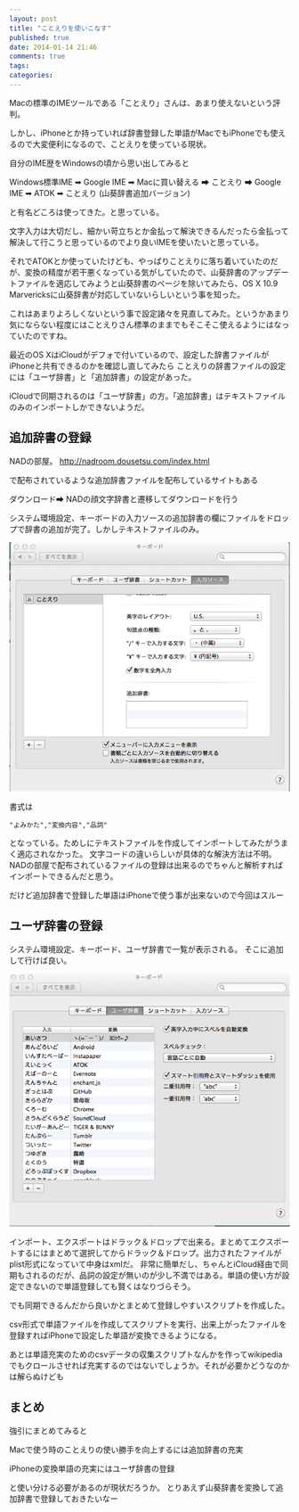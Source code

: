 ```yaml
---
layout: post
title: "ことえりを使いこなす"
published: true
date: 2014-01-14 21:46
comments: true
tags: 
categories: 
---
```


Macの標準のIMEツールである「ことえり」さんは、あまり使えないという評判。

しかし、iPhoneとか持っていれば辞書登録した単語がMacでもiPhoneでも使えるので大変便利になるので、ことえりを使っている現状。

自分のIME歴をWindowsの頃から思い出してみると

Windows標準IME ➡ Google IME ➡ Macに買い替える ➡ ことえり ➡ Google IME ➡ ATOK ➡ ことえり (山葵辞書追加バージョン)

と有名どころは使ってきた。と思っている。

文字入力は大切だし、細かい苛立ちとか金払って解決できるんだったら金払って解決して行こうと思っているのでより良いIMEを使いたいと思っている。

それでATOKとか使っていたけども、やっぱりことえりに落ち着いていたのだが、変換の精度が若干悪くなっている気がしていたので、山葵辞書のアップデートファイルを適応してみようと山葵辞書のページを除いてみたら、OS X 10.9 Marvericksに山葵辞書が対応していないらしいという事を知った。

これはあまりよろしくないという事で設定諸々を見直してみた。というかあまり気にならない程度にはことえりさん標準のままでもそこそこ使えるようにはなっていたのですね。


最近のOS XはiCloudがデフォで付いているので、設定した辞書ファイルがiPhoneと共有できるのかを確認し直してみたら
ことえりの辞書ファイルの設定には「ユーザ辞書」と「追加辞書」の設定があった。

iCloudで同期されるのは「ユーザ辞書」の方。「追加辞書」はテキストファイルのみのインポートしかできないようだ。


## 追加辞書の登録

NADの部屋。
<http://nadroom.dousetsu.com/index.html>

で配布されているような追加辞書ファイルを配布しているサイトもある

ダウンロード➡ NADの顔文字辞書と遷移してダウンロードを行う

システム環境設定、キーボードの入力ソースの追加辞書の欄にファイルをドロップで辞書の追加が完了。しかしテキストファイルのみ。

![65f16200ed930648bc8637bb834f8fed.png](/images/2014/01/14/65f16200ed930648bc8637bb834f8fed.png)

書式は

    "よみかた","変換内容","品詞"

となっている。ためしにテキストファイルを作成してインポートしてみたがうまく適応されなかった。
文字コードの違いらしいが具体的な解決方法は不明。NADの部屋で配布されているファイルの登録は出来るのでちゃんと解析すればインポートできるんだと思う。

だけど追加辞書で登録した単語はiPhoneで使う事が出来ないので今回はスルー

## ユーザ辞書の登録

システム環境設定、キーボード、ユーザ辞書で一覧が表示される。
そこに追加して行けば良い。

![64aeefb0784e6b3d976824b635f752b3.png](/images/2014/01/14/64aeefb0784e6b3d976824b635f752b3.png)

インポート、エクスポートはドラック＆ドロップで出来る。まとめてエクスポートするにはまとめて選択してからドラック＆ドロップ。出力されたファイルがplist形式になっていて中身はxmlだ。
非常に簡単だし、ちゃんとiCloud経由で同期もされるのだが、品詞の設定が無いのが少し不満ではある。単語の使い方が設定できないので単語登録しても賢くはなりづらそう。

でも同期できるんだから良いかとまとめて登録しやすいスクリプトを作成した。

<script src="https://gist.github.com/soramugi/8417281.js"></script>

csv形式で単語ファイルを作成してスクリプトを実行、出来上がったファイルを登録すればiPhoneで設定した単語が変換できるようになる。

あとは単語充実のためのcsvデータの収集スクリプトなんかを作ってwikipediaでもクロールさせれば充実するのではないでしょうか。それが必要かどうなのかは解らぬけども


## まとめ

強引にまとめてみると

Macで使う時のことえりの使い勝手を向上するには追加辞書の充実

iPhoneの変換単語の充実にはユーザ辞書の登録

と使い分ける必要があるのが現状だろうか。
とりあえず山葵辞書を変換して追加辞書で登録しておきたいなー
